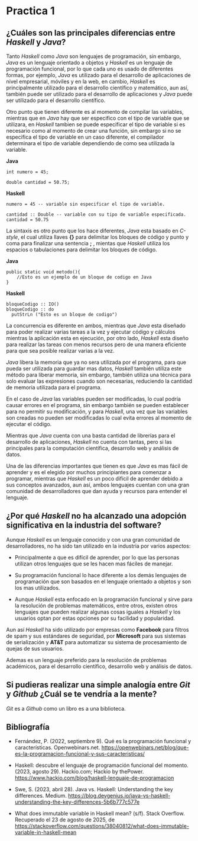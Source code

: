 # **Practica 1**

## ¿Cuáles son las principales diferencias entre *Haskell* y *Java*?

Tanto *Haskell* como *Java* son lenguajes de programación, sin embargo, *Java* es un lenguaje orientado a objetos y *Haskell* es un lenguaje de programación funcional, por lo que cada uno es usado de diferentes formas, por ejemplo, *Java* es utilizado para el desarrollo de aplicaciones de nivel empresarial, móviles y en la web, en cambio, *Haskell* es principalmente utilizado para el desarrollo científico y matemático, aun así, también puede ser utilizado para el desarrollo de aplicaciones y *Java* puede ser utilizado para el desarrollo científico.

Otro punto que tienen diferente es al momento de compilar las variables, mientras que en *Java* hay que ser especifico con el tipo de variable que se utilizara, en *Haskell* tambien se puede especificar el tipo de variable si es necesario como al momento de crear una función, sin embargo si no se especifica el tipo de variable en un caso diferente, el compilador determinara el tipo de variable dependiendo de como sea utilizada la variable.

**Java**

```
int numero = 45;

double cantidad = 50.75;
```

**Haskell**

```
numero = 45 -- variable sin especificar el tipo de variable.

cantidad :: Double -- variable con su tipo de variable especificada.
cantidad = 50.75
```

La sintaxis es otro punto que los hace diferentes, *Java* esta basado en *C-style*, el cual utiliza llaves **{}** para delimitar los bloques de código y punto y coma para finalizar una sentencia **;** , mientas que *Haskell* utiliza los espacios o tabulaciones para delimitar los bloques de código.

**Java**

```
public static void metodo(){
    //Esto es un ejemplo de un bloque de codigo en Java
}
```

**Haskell**

```
bloqueCodigo :: IO()
bloqueCodigo :: do
  putStrLn ("Esto es un bloque de codigo")
```

La concurrencia es diferente en ambos, mientras que *Java* esta diseñado para poder realizar varias tareas a la vez y ejecutar código y cálculos mientras la aplicación esta en ejecución, por otro lado, *Haskell* esta diseño para realizar las tareas con menos recursos pero de una manera eficiente para que sea posible realizar varias a la vez.

*Java* libera la memoria que ya no sera utilizada por el programa, para que pueda ser utilizada para guardar mas datos, *Haskell* también utiliza este método para liberar memoria, sin embargo, también utiliza una técnica para solo evaluar las expresiones cuando son necesarias, reduciendo la cantidad de memoria utilizada para el programa.

En el caso de *Java* las variables pueden ser modificadas, lo cual podría causar errores en el programa, sin embargo también se pueden establecer para no permitir su modificación, y para *Haskell*, una vez que las variables son creadas no pueden ser modificadas lo cual evita errores al momento de ejecutar el código.

Mientras que *Java* cuenta con una basta cantidad de librerías para el desarrollo de aplicaciones, *Haskell* no cuenta con tantas, pero si las principales para la computación científica, desarrollo web y análisis de datos.

Una de las diferencias importantes que tienen es que *Java* es mas fácil de aprender y es el elegido por muchos principiantes para comenzar a programar, mientras que *Haskell* es un poco difícil de aprender debido a sus conceptos avanzados, aun así, ambos lenguajes cuentan con una gran comunidad de desarrolladores que dan ayuda y recursos para entender el lenguaje.

## ¿Por qué *Haskell* no ha alcanzado una adopción significativa en la industria del software?

Aunque *Haskell* es un lenguaje conocido y con una gran comunidad de desarrolladores, no ha sido tan utilizado en la industria por varios aspectos:

* Principalmente a que es difícil de aprender, por lo que las personas utilizan otros lenguajes que se les hacen mas fáciles de manejar.

* Su programación funcional lo hace diferente a los demás lenguajes de programación que son basados en el lenguaje orientado a objetos y son los mas utilizados.

* Aunque *Haskell* esta enfocado en la programación funcional y sirve para la resolución de problemas matemáticos, entre otros, existen otros lenguajes que pueden realizar algunas cosas iguales a *Haskell* y los usuarios optan por estas opciones por su facilidad y popularidad.

Aun así *Haskell* ha sido utilizado por empresas como **Facebook** para filtros de spam y sus estándares de seguridad, por **Microsoft** para sus sistemas de serialización y **AT&T** para automatizar su sistema de procesamiento de quejas de sus usuarios.

Ademas es un lenguaje preferido para la resolución de problemas académicos, para el desarrollo científico, desarrollo web y análisis de datos.

## Si pudieras realizar una simple analogía entre *Git* y *Github* ¿Cuál se te vendría a la mente?

*Git* es a *Github* como un libro es a una biblioteca.

## Bibliografía

* Fernández, P. (2022, septiembre 9). Qué es la programación funcional y características. Openwebinars.net. https://openwebinars.net/blog/que-es-la-programacion-funcional-y-sus-caracteristicas/

* Haskell: descubre el lenguaje de programación funcional del momento. (2023, agosto 29). Hackio.com; Hackio by thePower. https://www.hackio.com/blog/haskell-lenguaje-de-programacion

* Swe, S. (2023, abril 28). Java vs. Haskell: Understanding the key differences. Medium. https://blog.devgenius.io/java-vs-haskell-understanding-the-key-differences-5b6b777c577e

* What does immutable variable in Haskell mean? (s/f). Stack Overflow. Recuperado el 23 de agosto de 2025, de https://stackoverflow.com/questions/38040812/what-does-immutable-variable-in-haskell-mean
